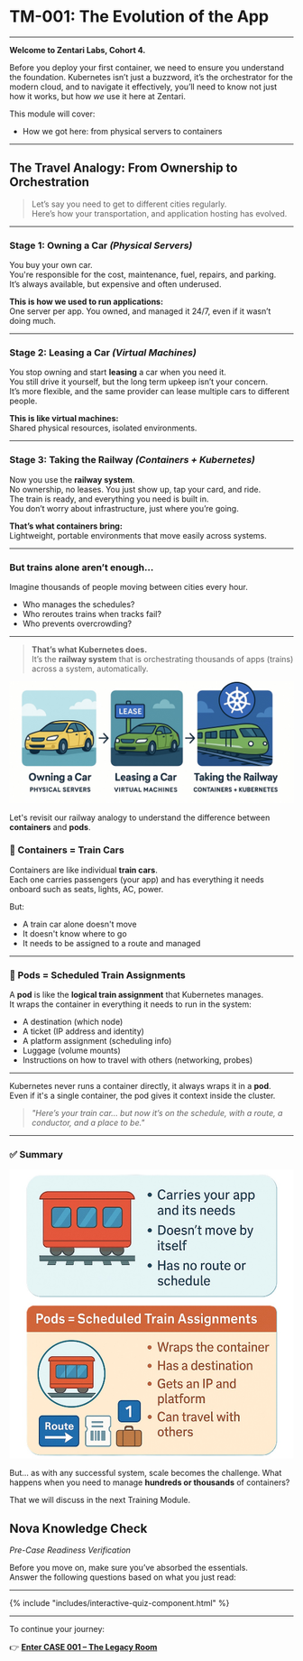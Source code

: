# TM-001: The Evolution of the App
---

**Welcome to Zentari Labs, Cohort 4.**

Before you deploy your first container, we need to ensure you understand the foundation. Kubernetes isn’t just a buzzword, it’s the orchestrator for the modern cloud, and to navigate it effectively, you’ll need to know not just how it works, but how *we* use it here at Zentari.

This module will cover:

- How we got here: from physical servers to containers  

---

## The Travel Analogy: From Ownership to Orchestration

> Let’s say you need to get to different cities regularly.  
> Here’s how your transportation, and application hosting has evolved.

---

### **Stage 1: Owning a Car *(Physical Servers)***

You buy your own car.  
You're responsible for the cost, maintenance, fuel, repairs, and parking.  
It’s always available, but expensive and often underused.

**This is how we used to run applications:**  
One server per app. You owned, and managed it 24/7, even if it wasn’t doing much.

---

### **Stage 2: Leasing a Car *(Virtual Machines)***

You stop owning and start **leasing** a car when you need it.  
You still drive it yourself, but the long term upkeep isn’t your concern.  
It’s more flexible, and the same provider can lease multiple cars to different people.

**This is like virtual machines:**  
Shared physical resources, isolated environments.

---

### **Stage 3: Taking the Railway *(Containers + Kubernetes)***

Now you use the **railway system**.  
No ownership, no leases. You just show up, tap your card, and ride.  
The train is ready, and everything you need is built in.  
You don’t worry about infrastructure, just where you’re going.

**That’s what containers bring:**  
Lightweight, portable environments that move easily across systems.

---

### **But trains alone aren’t enough…**

Imagine thousands of people moving between cities every hour.

- Who manages the schedules?
- Who reroutes trains when tracks fail?
- Who prevents overcrowding?

---

> **That’s what Kubernetes does.**  
> It’s the **railway system** that is orchestrating thousands of apps (trains) across a system, automatically.


![An image showing a car, lease, and railway](../assets/tm-001/car-lease-railway.jpg)

Let's revisit our railway analogy to understand the difference between **containers** and **pods**.

### 🚆 Containers = Train Cars  
Containers are like individual **train cars**.  
Each one carries passengers (your app) and has everything it needs onboard such as seats, lights, AC, power.

But:

- A train car alone doesn't move
- It doesn't know where to go
- It needs to be assigned to a route and managed

---

### 🎫 Pods = Scheduled Train Assignments  
A **pod** is like the **logical train assignment** that Kubernetes manages.  
It wraps the container in everything it needs to run in the system:

- A destination (which node)
- A ticket (IP address and identity)
- A platform assignment (scheduling info)
- Luggage (volume mounts)
- Instructions on how to travel with others (networking, probes)

---

Kubernetes never runs a container directly, it always wraps it in a **pod**.  
Even if it's a single container, the pod gives it context inside the cluster.

> _"Here’s your train car... but now it’s on the schedule, with a route, a conductor, and a place to be."_

---

### ✅ Summary

![An image showing the difference between a container and a pod](../assets/tm-001/containers-pods.jpg)

But… as with any successful system, scale becomes the challenge. What happens when you need to manage **hundreds or thousands** of containers?

That we will discuss in the next Training Module.

## Nova Knowledge Check  
*Pre-Case Readiness Verification*  

Before you move on, make sure you’ve absorbed the essentials.  
Answer the following questions based on what you just read:

---

{% include "includes/interactive-quiz-component.html" %}

---

To continue your journey:

👉 [**Enter CASE 001 – The Legacy Room**](../cases/case-001.md)